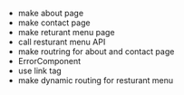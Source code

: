 - make about page
- make contact page 
- make returant menu page 
- call resturant menu API 
- make routring for about and contact page
- ErrorComponent
- use link tag 
- make dynamic routing for resturant menu

